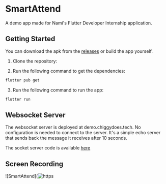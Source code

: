 # SmartAttend

A demo app made for Nami's Flutter Developer Internship application.

## Getting Started

You can download the apk from the [releases](https://github.com/Chiggy-Playz/InternshipAssignmentNami/releases) or build the app yourself.

1. Clone the repository:

2. Run the following command to get the dependencies:

```bash
flutter pub get
```

3. Run the following command to run the app:

```bash
flutter run
```

## Websocket Server

The websocket server is deployed at demo.chiggydoes.tech. No configuration is needed to connect to the server. It's a simple echo server that sends back the message it receives after 10 seconds.

The socket server code is available [here](https://github.com/Chiggy-Playz/InternshipAssignmentNamiNode)

## Screen Recording

![SmartAttend](![https](https://github.com/Chiggy-Playz/InternshipAssignmentNamiNode/blob/main/SmartAttend.gif)

